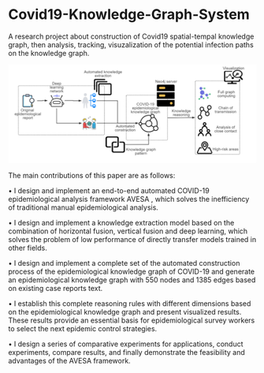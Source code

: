 # Covid19-Knowledge-Graph-System
A research project about construction of Covid19 spatial-tempal knowledge graph, then analysis, tracking, visuzalization of the potential infection paths on the knowledge graph.



![AVESA Framework for Covid-19 Analysis and Prediction](https://github.com/NoakLiu/Covid19-Knowledge-Graph-System/blob/main/AVESA_framework.png)



The main contributions of this paper are as follows: 

• I design and implement an end-to-end automated COVID-19 epidemiological analysis framework AVESA , which solves the inefficiency of traditional manual epidemiological analysis. 

• I design and implement a knowledge extraction model based on the combination of horizontal fusion, vertical fusion and deep learning, which solves the problem of low performance of directly transfer models trained in other fields. 

• I design and implement a complete set of the automated construction process of the epidemiological knowledge graph of COVID-19 and generate an epidemiological knowledge graph with 550 nodes and 1385 edges based on existing case reports text. 

• I establish this complete reasoning rules with different dimensions based on the epidemiological knowledge graph and present visualized results. These results provide an essential basis for epidemiological survey workers to select the next epidemic control strategies. 

• I design a series of comparative experiments for applications, conduct experiments, compare results, and finally demonstrate the feasibility and advantages of the AVESA framework.
